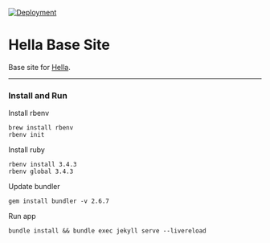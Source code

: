 [![Deployment](https://github.com/anataliocs/hella-site-base/actions/workflows/jekyll.yml/badge.svg)](https://github.com/anataliocs/hella-site-base/actions/workflows/jekyll.yml)

# Hella Base Site

Base site for [Hella](https://www.hella.website/).

* * *

### Install and Run

Install rbenv
```terminaloutput
brew install rbenv
rbenv init
```

Install ruby
```terminaloutput
rbenv install 3.4.3
rbenv global 3.4.3
```

Update bundler
```terminaloutput
gem install bundler -v 2.6.7
```

Run app
```
bundle install && bundle exec jekyll serve --livereload
``` 

